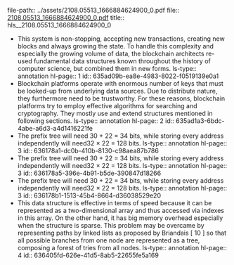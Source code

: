 file-path:: ../assets/2108.05513_1666884624900_0.pdf
file:: [2108.05513_1666884624900_0.pdf](../assets/2108.05513_1666884624900_0.pdf)
title:: hls__2108.05513_1666884624900_0

- This system is non-stopping, accepting new transactions, creating new blocks and always growing the state. To handle this complexity and especially the growing volume of data, the blockchain architects re-used fundamental data structures known throughout the history of computer science, but combined them in new forms.
  ls-type:: annotation
  hl-page:: 1
  id:: 635ad09b-ea8e-4983-8022-f0519139e0a1
- Blockchain platforms operate with enormous number of keys that must be looked-up from underlying data sources. Due to distribute nature, they furthermore need to be trustworthy. For these reasons, blockchain platforms try to employ effective algorithms for searching and cryptography. They mostly use and extend structures mentioned in following sections.
  ls-type:: annotation
  hl-page:: 2
  id:: 635ad1a3-6bdc-4abe-a6d3-a4d1416221fe
- The prefix tree will need 30 + 22 = 34 bits, while storing every address independently will need32 × 22 = 128 bits.
  ls-type:: annotation
  hl-page:: 3
  id:: 636178a1-dc0b-410b-8130-c98aea87b786
- The prefix tree will need 30 + 22 = 34 bits, while storing every address independently will need32 × 22 = 128 bits.
  ls-type:: annotation
  hl-page:: 3
  id:: 636178a5-396e-4b91-b5de-390847d18266
- The prefix tree will need 30 + 22 = 34 bits, while storing every address independently will need32 × 22 = 128 bits.
  ls-type:: annotation
  hl-page:: 3
  id:: 636178b1-1513-45b4-8664-d36038529e20
- This data structure is effective in terms of speed because it can be represented as a two-dimensional array and thus accessed via indexes in this array. On the other hand, it has big memory overhead especially when the structure is sparse. This problem may be overcame by representing paths by linked lists as proposed by Briandais [ 10 ] so that all possible branches from one node are represented as a tree, composing a forest of tries from all nodes.
  ls-type:: annotation
  hl-page:: 4
  id:: 636405fd-626e-41d5-8ab5-22655fe5a169